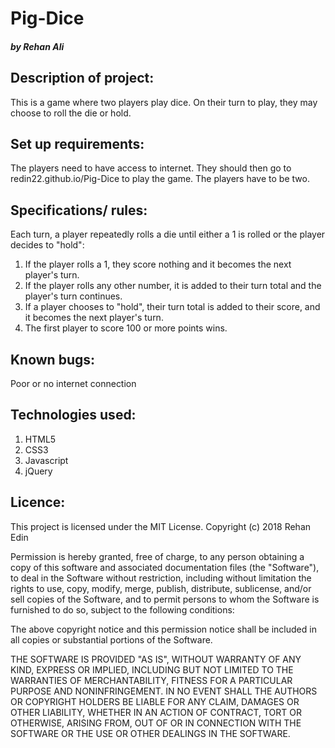 # Pig-Dice  
#### <em>by Rehan Ali</em>

## Description of project:
This is a game where two players play dice. On their turn to play, they may choose to roll the die or hold.

## Set up requirements:
The players need to have access to internet. They should then go to redin22.github.io/Pig-Dice to play the game.
The players have to be two.

## Specifications/ rules:

Each turn, a player repeatedly rolls a die until either a 1 is rolled or the player decides to "hold":
1. If the player rolls a 1, they score nothing and it becomes the next player's turn.
2. If the player rolls any other number, it is added to their turn total and the player's turn continues.
3. If a player chooses to "hold", their turn total is added to their score, and it becomes the next player's turn.
4. The first player to score 100 or more points wins.

## Known bugs:
Poor or no internet connection

## Technologies used:
1. HTML5
2. CSS3
3. Javascript
4. jQuery

## Licence:
This project is licensed under the MIT License.
Copyright (c) 2018 Rehan Edin

Permission is hereby granted, free of charge, to any person obtaining a copy of this software and associated documentation 
files (the "Software"), to deal in the Software without restriction, including without limitation the rights to use, copy,
modify, merge, publish, distribute, sublicense, and/or sell copies of the Software, and to permit persons to whom the Software 
is furnished to do so, subject to the following conditions:

The above copyright notice and this permission notice shall be included in all copies or substantial portions of the Software.

THE SOFTWARE IS PROVIDED "AS IS", WITHOUT WARRANTY OF ANY KIND, EXPRESS OR IMPLIED, INCLUDING BUT NOT LIMITED TO THE WARRANTIES
OF MERCHANTABILITY, FITNESS FOR A PARTICULAR PURPOSE AND NONINFRINGEMENT. IN NO EVENT SHALL THE AUTHORS OR COPYRIGHT HOLDERS
BE LIABLE FOR ANY CLAIM, DAMAGES OR OTHER LIABILITY, WHETHER IN AN ACTION OF CONTRACT, TORT OR OTHERWISE, ARISING FROM, OUT OF
OR IN CONNECTION WITH THE SOFTWARE OR THE USE OR OTHER DEALINGS IN THE SOFTWARE.

